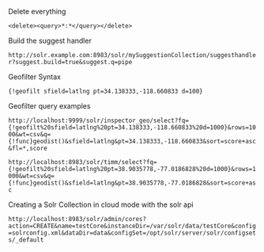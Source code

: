 Delete everything

`<delete><query>*:*</query></delete>`

Build the suggest handler

`http://solr.example.com:8983/solr/mySuggestionCollection/suggesthandler?suggest.build=true&suggest.q=pipe`

Geofilter Syntax

`{!geofilt sfield=latlng pt=34.138333,-118.660833 d=100}`

Geofilter query examples

`http://localhost:9999/solr/inspector_geo/select?fq={!geofilt%20sfield=latlng%20pt=34.138333,-118.660833%20d=1000}&rows=1000&wt=csv&q={!func}geodist()&sfield=latlng&pt=34.138333,-118.660833&sort=score+asc&fl=*,score`

`http://localhost:8983/solr/timm/select?fq={!geofilt%20sfield=latlng%20pt=38.9035778,-77.0186828%20d=1000}&rows=1000&wt=csv&q={!func}geodist()&sfield=latlng&pt=38.9035778,-77.0186828&sort=score+asc`

Creating a Solr Collection in cloud mode with the solr api

`http://localhost:8983/solr/admin/cores?action=CREATE&name=testCore&instanceDir=/var/solr/data/testCore&config=solrconfig.xml&dataDir=data&configSet=/opt/solr/server/solr/configsets/_default`